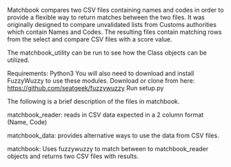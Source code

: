 Matchbook compares two CSV files containing names and codes in order to provide 
a flexible way to return matches between the two files.  It was originally designed 
to compare unvalidated lists from Customs authorities which contain Names and Codes. 
The resulting files contain matching rows from the select and compare CSV files with 
a score value.

The matchbook_utility can be run to see how the Class objects can be utilized.

Requirements:
Python3
You will also need to download and install FuzzyWuzzy to use these modules.
Download or clone from here:
https://github.com/seatgeek/fuzzywuzzy
Run setup.py


The following is a brief description of the files in matchbook.

matchbook_reader: reads in CSV data expected in a 2 column format (Name, Code)

matchbook_data: provides alternative ways to use the data from CSV files.

matchbook: Uses fuzzywuzzy to match between to matchbook_reader objects and 
returns two CSV files with results.


